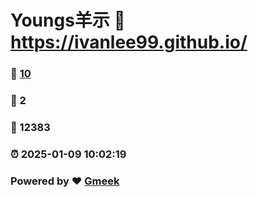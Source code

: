 # Youngs羊示 :link: https://ivanlee99.github.io/ 
### :page_facing_up: [10](https://ivanlee99.github.io//tag.html) 
### :speech_balloon: 2 
### :hibiscus: 12383 
### :alarm_clock: 2025-01-09 10:02:19 
### Powered by :heart: [Gmeek](https://github.com/Meekdai/Gmeek)
